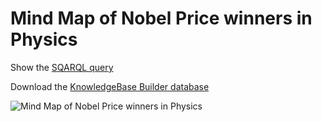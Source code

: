 # Mind Map of Nobel Price winners in Physics

Show the [SQARQL query](./NobelPricePhysics.sparql)

Download the [KnowledgeBase Builder database](./NobelPricePhysics.kdb)

![Mind Map of Nobel Price winners in Physics](NobelPricePhysics.gif?raw=true "Mind Map of Nobel Price winners in Physics")
